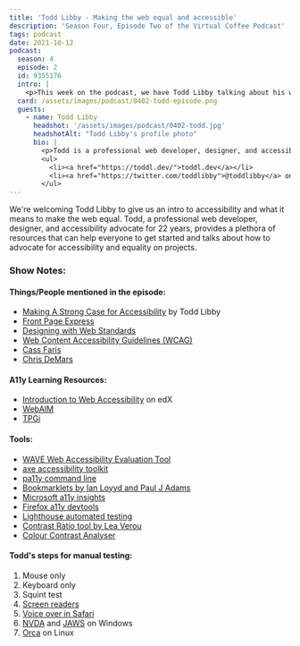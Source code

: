 ```yaml
---
title: 'Todd Libby - Making the web equal and accessible'
description: 'Season Four, Episode Two of the Virtual Coffee Podcast'
tags: podcast
date: 2021-10-12
podcast:
  season: 4
  episode: 2
  id: 9355176
  intro: |
    <p>This week on the podcast, we have Todd Libby talking about his work making the web equal and accessible for everyone. He drops a ton of resources (check the show notes!) tips on how to get started, and talks about how he's continually learning on the job.</p>
  card: /assets/images/podcast/0402-todd-episode.png
  guests:
    - name: Todd Libby
      headshot: '/assets/images/podcast/0402-todd.jpg'
      headshotAlt: "Todd Libby's profile photo"
      bio: |
        <p>Todd is a professional web developer, designer, and accessibility advocate for 22 years under many different technologies starting with HTML/CSS, Perl, and PHP, Todd has been an avid learner of web technologies for over 40 years starting with many flavors of BASIC all the way to React/Vue. Todd is also a member of the W3C working with groups on WCAG Silver (3.0). When not coding or advocating accessibility, you'll usually find Todd tweeting about (or eating) lobster rolls and accessibility.</p>
        <ul>
          <li><a href="https://toddl.dev/">toddl.dev</a></li>
          <li><a href="https://twitter.com/toddlibby">@toddlibby</a> on Twitter</li>
        </ul>
---
```


We're welcoming Todd Libby to give us an intro to accessibility and what it means to make the web equal. Todd, a professional web developer, designer, and accessibility advocate for 22 years, provides a plethora of resources that can help everyone to get started and talks about how to advocate for accessibility and equality on projects.

### Show Notes:

#### Things/People mentioned in the episode:

- [Making A Strong Case for Accessibility](https://www.smashingmagazine.com/2021/07/strong-case-for-accessibility/) by Todd Libby
- [Front Page Express](https://en.wikipedia.org/wiki/Microsoft_FrontPage)
- [Designing with Web Standards](https://en.wikipedia.org/wiki/Designing_with_Web_Standards)
- [Web Content Accessibility Guidelines (WCAG)](https://www.w3.org/WAI/standards-guidelines/wcag/)
- [Cass Faris](https://twitter.com/cassandrafaris)
- [Chris DeMars](https://twitter.com/saltnburnem)

#### A11y Learning Resources:

- [Introduction to Web Accessibility](https://www.edx.org/course/web-accessibility-introduction) on edX
- [WebAIM](https://webaim.org/)
- [TPGi](https://www.tpgi.com/)

#### Tools:

- [WAVE Web Accessibility Evaluation Tool](https://wave.webaim.org/extension/)
- [axe accessibility toolkit](https://www.deque.com/axe/)
- [pa11y command line](https://pa11y.org/)
- [Bookmarklets by Ian Loyyd and Paul J Adams](https://pauljadam.com/bookmarklets/tables.html)
- [Microsoft a11y insights](https://github.com/microsoft/accessibility-insights-web)
- [Firefox a11y devtools](https://developer.mozilla.org/en-US/docs/Tools/Accessibility_inspector)
- [Lighthouse automated testing](https://developers.google.com/web/tools/lighthouse)
- [Contrast Ratio tool by Lea Verou](https://contrast-ratio.com/)
- [Colour Contrast Analyser](https://www.tpgi.com/color-contrast-checker/)

#### Todd's steps for manual testing:

1. Mouse only
2. Keyboard only
3. Squint test
4. [Screen readers](https://www.afb.org/blindness-and-low-vision/using-technology/assistive-technology-products/screen-readers)
5. [Voice over in Safari](https://webaim.org/articles/voiceover/)
6. [NVDA](https://www.nvaccess.org/) and [JAWS](https://www.freedomscientific.com/products/software/jaws/) on Windows
7. [Orca](https://help.gnome.org/users/orca/stable/introduction.html.en) on Linux
